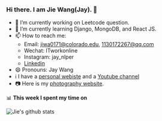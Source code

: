 ### Hi there. I am Jie Wang(Jay). 👋

- 🔭 I’m currently working on Leetcode question.
- 🌱 I’m currently learning Django, MongoDB, and React JS.
- 📫 How to reach me: 
     - Email: jiwa0171@colorado.edu, 1130172267@qq.com
     - Wechat: ITworkonline
     - Instagram: jay_nlper
     - [Linkedin](https://www.linkedin.com/in/jiewangcub/)
- 😄 Pronouns: Jay Wang
- ℹ️ I have a [personal webiste](http://blog.itworkonline.top/) and a [Youtube channel](https://www.youtube.com/channel/UCLeyszq3quKox7BlVDfL6vQ?view_as=subscriber)
- 📷 Here is my [photography website](https://unsplash.com/@itworkonline).  



📊 **This week I spent my time on**

![Jie's github stats](https://github-readme-stats.vercel.app/api/top-langs/?username=ITworkonline&hide_title=true&hide_border=true&langs_count=7&count_private=true&show_icons=true&&layout=compact)
